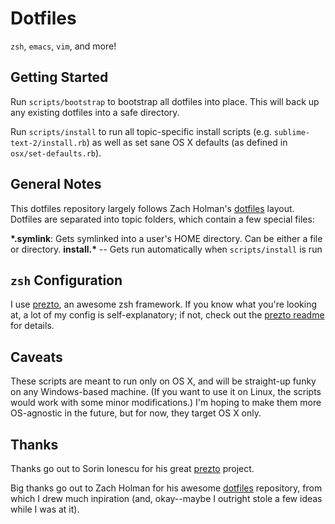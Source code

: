 Dotfiles
========
`zsh`, `emacs`, `vim`, and more!

## Getting Started
Run `scripts/bootstrap` to bootstrap all dotfiles into place. This will back up
any existing dotfiles into a safe directory.

Run `scripts/install` to run all topic-specific install scripts (e.g.
`sublime-text-2/install.rb`) as well as set sane OS X defaults (as defined in
`osx/set-defaults.rb`).

## General Notes
This dotfiles repository largely follows Zach Holman's [dotfiles](https://github.com/holman/dotfiles)
layout. Dotfiles are separated into topic folders, which contain a few special
files:

**\*.symlink**: Gets symlinked into a user's HOME directory. Can be either a
file or directory.
**install.\*** -- Gets run automatically when `scripts/install` is run

## `zsh` Configuration
I use [prezto](https://github.com/sorin-ionescu/prezto), an awesome zsh
framework. If you know what you're looking at, a lot of my config is
self-explanatory; if not, check out the [prezto readme](https://github.com/sorin-ionescu/prezto/blob/master/README.md)
for details.

## Caveats
These scripts are meant to run only on OS X, and will be straight-up funky on
any Windows-based machine. (If you want to use it on Linux, the scripts would
work with some minor modifications.) I'm hoping to make them more OS-agnostic in
the future, but for now, they target OS X only.

## Thanks
Thanks go out to Sorin Ionescu for his great [prezto](https://github.com/sorin-ionescu/prezto)
project.

Big thanks go out to Zach Holman for his awesome [dotfiles](https://github.com/holman/dotfiles)
repository, from which I drew much inpiration (and, okay--maybe I outright
stole a few ideas while I was at it).
